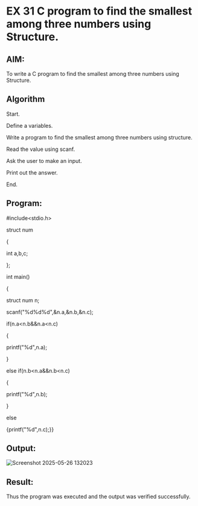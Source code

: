 # EX 31 C program to find the smallest among three numbers using Structure.

## AIM:

To write a C program to find the smallest among three numbers using Structure.

## Algorithm

Start.

Define a variables.

Write a program to find the smallest among three numbers using structure.

Read the value using scanf.

Ask the user to make an input.

Print out the answer.

End.

## Program:

#include<stdio.h> 

struct num

{

int a,b,c;

};

int main()

{

struct num n; 

scanf("%d%d%d",&n.a,&n.b,&n.c); 

if(n.a<n.b&&n.a<n.c)

{

printf("%d",n.a);

}

else if(n.b<n.a&&n.b<n.c)

{

printf("%d",n.b);

}

else

{printf("%d",n.c);}}



## Output:


![Screenshot 2025-05-26 132023](https://github.com/user-attachments/assets/9440414a-c858-4e40-91bf-87216aa503bd)


## Result:

Thus the program was executed and the output was verified successfully.

